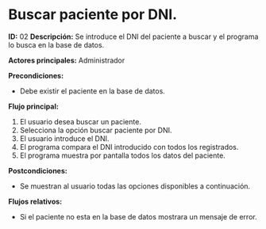 # Buscar paciente por DNI.

**ID:** 02	**Descripción:** Se introduce el DNI del paciente a buscar y el programa lo busca en la base de datos.

**Actores principales:** Administrador

**Precondiciones:**
* Debe existir el paciente en la base de datos.

**Flujo principal:**
1. El usuario desea buscar un paciente.
2. Selecciona la opción buscar paciente por DNI.
3. El usuario introduce el DNI.
4. El programa compara el DNI introducido con todos los registrados.
5. El programa muestra por pantalla todos los datos del paciente.

**Postcondiciones:**
* Se muestran al usuario todas las opciones disponibles a continuación.

**Flujos relativos:**
* Si el paciente no esta en la base de datos mostrara un mensaje de error.

